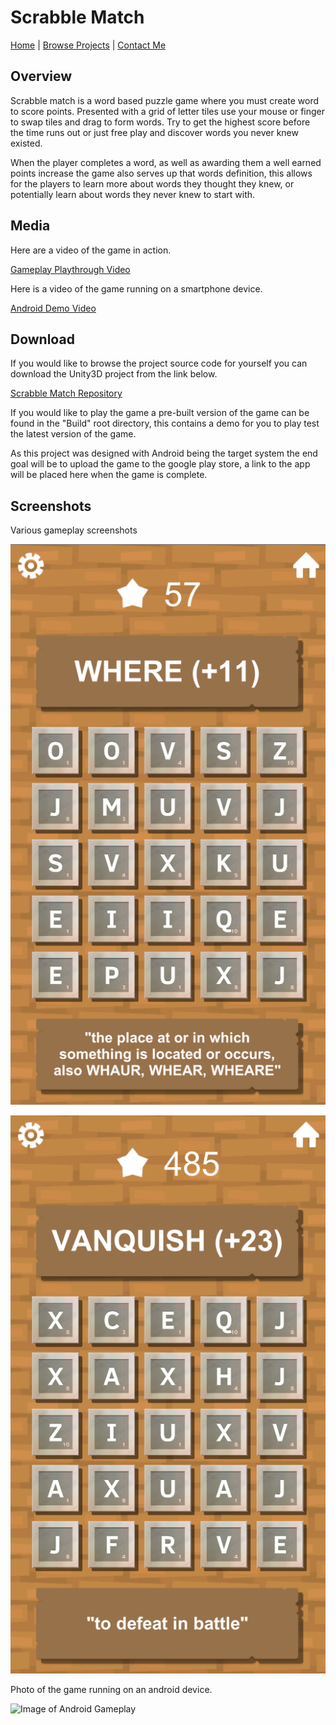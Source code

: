 # Scrabble Match

[Home](../../../index.md)
|
[Browse Projects](../../browse_projects/browse_projects.md)
|
[Contact Me](../../contact_me/contact_me.md)

## Overview

Scrabble match is a word based puzzle game where you must create word to score points. Presented with a grid of letter tiles use your mouse or finger to swap tiles and drag to form words. Try to get the highest score before the time runs out or just free play and discover words you never knew existed.

When the player completes a word, as well as awarding them a well earned points increase the game also serves up that words definition, this allows for the players to learn more about words they thought they knew, or potentially learn about words they never knew to start with.

## Media

Here are a video of the game in action.

[Gameplay Playthrough Video](https://www.youtube.com/watch?v=YyPSdsyOLak)

Here is a video of the game running on a smartphone device.

[Android Demo Video](https://www.youtube.com/watch?v=aaII9sBwazs)

## Download

If you would like to browse the project source code for yourself you can download the Unity3D project from the link below.

[Scrabble Match Repository](https://github.com/JGoodHub/Scrabble-Match)

If you would like to play the game a pre-built version of the game can be found in the "Build" root directory, this contains a demo for you to play test the latest version of the game.

As this project was designed with Android being the target system the end goal will be to upload the game to the google play store, a link to the app will be placed here when the game is complete.

## Screenshots

Various gameplay screenshots

![Image of Gameplay 1](images/gameplay_1.png)

![Image of Gameplay 2](images/gameplay_2.png)

Photo of the game running on an android device.

![Image of Android Gameplay](images/android_play.png)
